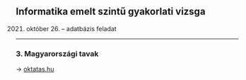 ## Informatika emelt szintű gyakorlati vizsga
2021. október 26. – adatbázis feladat

---

### 3. Magyarországi tavak
→ [oktatas.hu](https://www.oktatas.hu/kozneveles/erettsegi/feladatsorok/emelt_szint_2021osz/emelt_8nap)